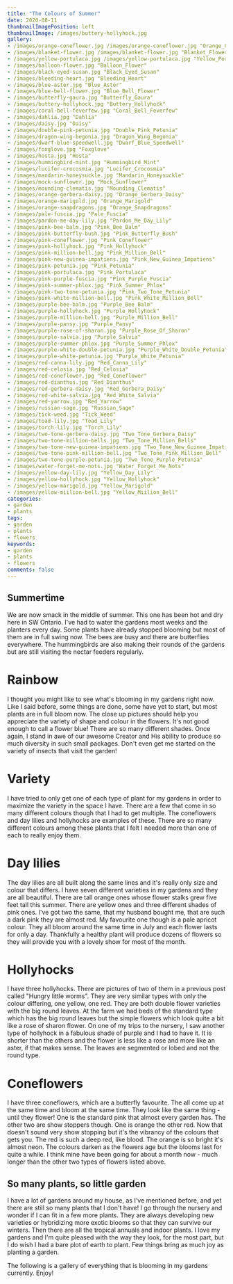 ```yaml
---
title: "The Colours of Summer"
date: 2020-08-11
thumbnailImagePosition: left
thumbnailImage: /images/buttery-hollyhock.jpg
gallery:
- /images/orange-coneflower.jpg /images/orange-coneflower.jpg "Orange_Coneflower"
- /images/blanket-flower.jpg /images/blanket-flower.jpg "Blanket_Flower"
- /images/yellow-portulaca.jpg /images/yellow-portulaca.jpg "Yellow_Portulaca"
- /images/balloon-flower.jpg "Balloon_Flower"
- /images/black-eyed-susan.jpg "Black_Eyed_Susan"
- /images/bleeding-heart.jpg "Bleeding_Heart"
- /images/blue-aster.jpg "Blue_Aster"
- /images/blue-bell-flower.jpg "Blue_Bell_Flower"
- /images/butterfly-gaura.jpg "Butterfly_Gaura"
- /images/buttery-hollyhock.jpg "Buttery_Hollyhock"
- /images/coral-bell-feverfew.jpg "Coral_Bell_Feverfew"
- /images/dahlia.jpg "Dahlia"
- /images/daisy.jpg "Daisy"
- /images/double-pink-petunia.jpg "Double_Pink_Petunia"
- /images/dragon-wing-begonia.jpg "Dragon_Wing_Begonia"
- /images/dwarf-blue-speedwell.jpg "Dwarf_Blue_Speedwell"
- /images/foxglove.jpg "Foxglove"
- /images/hosta.jpg "Hosta"
- /images/hummingbird-mint.jpg "Hummingbird_Mint"
- /images/lucifer-crocosmia.jpg "Lucifer_Crocosmia"
- /images/mandarin-honeysuckle.jpg "Mandarin_Honeysuckle"
- /images/mock-sunflower.jpg "Mock_Sunflower"
- /images/mounding-clematis.jpg "Mounding_Clematis"
- /images/orange-gerbera-daisy.jpg "Orange_Gerbera_Daisy"
- /images/orange-marigold.jpg "Orange_Marigold"
- /images/orange-snapdragons.jpg "Orange_Snapdragons"
- /images/pale-fuscia.jpg "Pale_Fuscia"
- /images/pardon-me-day-lily.jpg "Pardon_Me_Day_Lily"
- /images/pink-bee-balm.jpg "Pink_Bee_Balm"
- /images/pink-butterfly-bush.jpg "Pink_Butterfly_Bush"
- /images/pink-coneflower.jpg "Pink_Coneflower"
- /images/pink-hollyhock.jpg "Pink_Hollyhock"
- /images/pink-million-bell.jpg "Pink_Million_Bell"
- /images/pink-new-guinea-impatiens.jpg "Pink_New_Guinea_Impatiens"
- /images/pink-petunia.jpg "Pink_Petunia"
- /images/pink-portulaca.jpg "Pink_Portulaca"
- /images/pink-purple-fuscia.jpg "Pink_Purple_Fuscia"
- /images/pink-summer-phlox.jpg "Pink_Summer_Phlox"
- /images/pink-two-tone-petunia.jpg "Pink_Two_Tone_Petunia"
- /images/pink-white-million-bell.jpg "Pink_White_Million_Bell"
- /images/purple-bee-balm.jpg "Purple_Bee_Balm"
- /images/purple-hollyhock.jpg "Purple_Hollyhock"
- /images/purple-million-bell.jpg "Purple_Million_Bell"
- /images/purple-pansy.jpg "Purple_Pansy"
- /images/purple-rose-of-sharon.jpg "Purple_Rose_Of_Sharon"
- /images/purple-salvia.jpg "Purple_Salvia"
- /images/purple-summer-phlox.jpg "Purple_Summer_Phlox"
- /images/purple-white-double-petunia.jpg "Purple_White_Double_Petunia"
- /images/purple-white-petunia.jpg "Purple_White_Petunia"
- /images/red-canna-lily.jpg "Red_Canna_Lily"
- /images/red-celosia.jpg "Red_Celosia"
- /images/red-coneflower.jpg "Red_Coneflower"
- /images/red-dianthus.jpg "Red_Dianthus"
- /images/red-gerbera-daisy.jpg "Red_Gerbera_Daisy"
- /images/red-white-salvia.jpg "Red_White_Salvia"
- /images/red-yarrow.jpg "Red_Yarrow"
- /images/russian-sage.jpg "Russian_Sage"
- /images/tick-weed.jpg "Tick_Weed"
- /images/toad-lily.jpg "Toad_Lily"
- /images/torch-lily.jpg "Torch_Lily"
- /images/two-tone-gerbera-daisy.jpg "Two_Tone_Gerbera_Daisy"
- /images/two-tone-million-bells.jpg "Two_Tone_Million_Bells"
- /images/two-tone-new-guinea-impatiens.jpg "Two_Tone_New_Guinea_Impatiens"
- /images/two-tone-pink-million-bell.jpg "Two_Tone_Pink_Million_Bell"
- /images/two-tone-purple-petunia.jpg "Two_Tone_Purple_Petunia"
- /images/water-forget-me-nots.jpg "Water_Forget_Me_Nots"
- /images/yellow-day-lily.jpg "Yellow_Day_Lily"
- /images/yellow-hollyhock.jpg "Yellow_Hollyhock"
- /images/yellow-marigold.jpg "Yellow_Marigold"
- /images/yellow-miilion-bell.jpg "Yellow_Miilion_Bell"
categories:
- garden
- plants
tags:
- garden
- plants
- flowers
keywords:
- garden
- plants
- flowers
comments: false
---
```




## Summertime

We are now smack in the middle of summer. This one has been hot and dry here in SW Ontario. I've had to water the gardens most weeks and the planters every day. Some plants have already stopped blooming but most of them are in full swing now. The bees are busy and there are butterflies everywhere. The hummingbirds are also making their rounds of the gardens but are still visiting the nectar feeders regularly.

# Rainbow

I thought you might like to see what's blooming in my gardens right now. Like I said before, some things are done, some have yet to start, but most plants are in full bloom now. The close up pictures should help you appreciate the variety of shape and colour in the flowers. It's not good enough to call a flower blue! There are so many different shades. Once again, I stand in awe of our awesome Creator and His ability to produce so much diversity in such small packages. Don't even get me started on the variety of insects that visit the garden!

# Variety

I have tried to only get one of each type of plant for my gardens in order to maximize the variety in the space I have. There are a few that come in so many different colours though that I had to get multiple. The coneflowers and day lilies and hollyhocks are examples of these. There are so many different colours among these plants that I felt I needed more than one of each to really enjoy them. 

# Day lilies

The day lilies are all built along the same lines and it's really only size and colour that differs. I have seven different varieties in my gardens and they are all beautiful. There are tall orange ones whose flower stalks grew five feet tall this summer. There are yellow ones and three different shades of pink ones. I've got two the same, that my husband bought me, that are such a dark pink they are almost red. My favourite one though is a pale apricot colour. They all bloom around the same time in July and each flower lasts for only a day. Thankfully a healthy plant will produce dozens of flowers so they will provide you with a lovely show for most of the month.

# Hollyhocks

I have three hollyhocks. There are pictures of two of them in a previous post called "Hungry little worms". They are very similar types with only the colour differing, one yellow, one red. They are both double flower varieties with the big round leaves. At the farm we had beds of the standard type which has the big round leaves but the simple flowers which look quite a bit like a rose of sharon flower. On one of my trips to the nursery, I saw another type of hollyhock in a fabulous shade of purple and I had to have it. It is shorter than the others and the flower is less like a rose and more like an aster, if that makes sense. The leaves are segmented or lobed and not the round type. 

# Coneflowers

I have three coneflowers, which are a butterfly favourite. The all come up at the same time and bloom at the same time. They look like the same thing - until they flower! One is the standard pink that almost every garden has. The other two are show stoppers though. One is orange the other red. Now that doesn't sound very show stopping but it's the vibrancy of the colours that gets you. The red is such a deep red, like blood. The orange is so bright it's almost neon. The colours darken as the flowers age but the blooms last for quite a while. I think mine have been going for about a month now - much longer than the other two types of flowers listed above.

## So many plants, so little garden

I have a lot of gardens around my house, as I've mentioned before, and yet there are still so many plants that I don't have! I go through the nursery and wonder if I can fit in a few more plants. They are always developing new varieties or hybridizing more exotic blooms so that they can survive our winters. Then there are all the tropical annuals and indoor plants. I love my gardens and I'm quite pleased with the way they look, for the most part, but I do wish I had a bare plot of earth to plant. Few things bring as much joy as planting a garden. 

The following is a gallery of everything that is blooming in my gardens currently. Enjoy!






